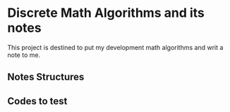 # Discrete Math Algorithms and its notes
This project is destined to put my development math algorithms and writ a note to me.

## Notes Structures

## Codes to test
